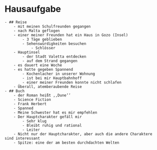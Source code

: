 # Hausaufgabe
	- ## Reise
		- mit meinen Schulfreunden gegangen
		- nach Malta geflogen
		- einer meiner Freunden hat ein Haus in Gozo (Insel)
			- 3 Täge geblieben
			- Sehenswürdigkeiten besuchen
				- Schlösser
		- Hauptinsel
			- der Stadt Valetta entdecken
			- auf dem Strand gegangen
		- es dauert eine Woche
		- es hatte gegeben Spannend
			- Kochenlacher in unserer Wohnung
			- ist bei mir Hauptbahnhoff
			- einer meiner Freunden konnte nicht schlafen
		- Überall, atemberaubende Reise
	- ## Buch
		- der Roman heißt ,,Dune’’
		- Science Fiction
		- Frank Herbert
		- Spanned
		- Meine Schwester hat es mir empfehlen
		- Der Hauptcharakter gefäll mir
			- Sehr klug
			- Bleibt ruhig und rational
			- Leiter
		- Nicht nur der Hauptcharakter, aber auch die andere Charaktere sind interessant
		- Spitze: eine der am besten durchdachten Welten